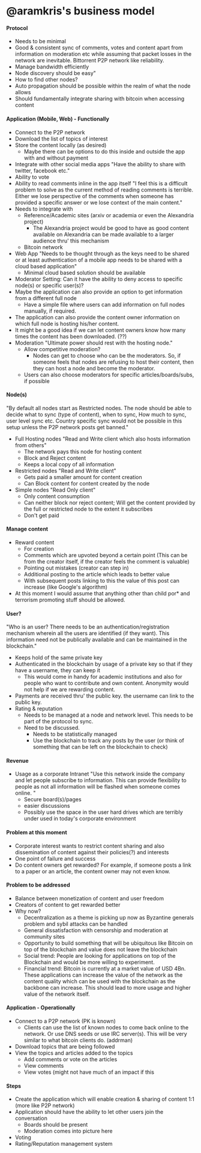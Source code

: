@aramkris's business model
=======================

#### Protocol
  - Needs to be minimal
  - Good & consistent sync of comments, votes and content apart from information on moderation etc while assuming that packet losses in the network are inevitable. Bittorrent P2P network like reliability.
  - Manage bandwidth efficiently
  - Node discovery should be easy"
  - How to find other nodes?
  - Auto propagation should be possible within the realm of what the node allows
  - Should fundamentally integrate sharing with bitcoin when accessing content

#### Application (Mobile, Web) - Functionally

  - Connect to the P2P network
  - Download the list of topics of interest
  - Store the content locally (as desired)
    - Maybe there can be options to do this inside and outside the app with and without payment
  - Integrate with other social media apps
    "Have the ability to share with twitter, facebook etc."
  - Ability to vote
  - Ability to read comments inline in the app itself
    "I feel this is a difficult problem to solve as the current method of reading comments is terrible. Either we lose perspective of the comments when someone has provided a specific answer or we lose context of the main content."
  - Needs to integrate with
    - Reference/Academic sites (arxiv or academia or even the Alexandria project)
      - The Alexandria project would be good to have as good content available on Alexandria can be made available to a larger audience thru' this mechanism
    - Bitcoin network
  - Web App
    "Needs to be thought through as the keys need to be shared or at least authentication of a mobile app needs to be shared with a cloud based application"
    - Minimal cloud based solution should be available
  - Moderator Setting: Can it have the ability to deny access to specific node(s) or specific user(s)?
  - Maybe the application can also provide an option to get information from a different full node 
    - Have a simple file where users can add information on full nodes manually, if required.
  - The application can also provide the content owner information on which full node is hosting his/her content.
  - It might be a good idea if we can let content owners know how many times the content has been downloaded. (??)
  - Moderation
    "Ultimate power should rest with the hosting node."
    - Allow competitive moderation? 
      - Nodes can get to choose who can be the moderators. So, if someone feels that nodes are refusing to host their content, then they can host a node and become the moderator.
    - Users can also choose moderators for specific articles/boards/subs, if possible

#### Node(s)

  "By default all nodes start as Restricted nodes.
  The node should be able to decide what to sync (type of content), when to sync, How much to sync, user level sync etc.
  Country specific sync would not be possible in this setup unless the P2P network posts get banned."
  - Full Hosting nodes
    "Read and Write client which also hosts information from others"
    - The network pays this node for hosting content
    - Block and Reject content
    - Keeps a local copy of all information
  - Restricted nodes
    "Read and Write client"
    - Gets paid a smaller amount for content creation
    - Can Block content for content created by the node
  - Simple nodes
    "Read Only client"
    - Only content consumption
    - Can neither block nor reject content; Will get the content provided by the full or restricted node to the extent it subscribes
    - Don't get paid

#### Manage content

  - Reward content
    - For creation
    - Comments which are upvoted beyond a certain point (This can be from the creator itself, if the creator feels the comment is valuable)
    - Pointing out mistakes (creator can step in)
    - Additional posting to the article which leads to better value
    - With subsequent posts linking to this the value of this post can increase (like Google's algorithm)
  - At this moment I would assume that anything other than child por* and terrorism promoting stuff should be allowed.

#### User?

  "Who is an user? There needs to be an authentication/registration mechanism wherein all the users are identified (if they want). This information need not be publically available and can be maintained in the blockchain."
  - Keeps hold of the same private key
  - Authenticated in the blockchain by usage of a private key so that if they have a username, they can keep it
    - This would come in handy for academic institutions and also for people who want to contribute and own content. Anonymity would not help if we are rewarding content.
  - Payments are received thru' the public key. the username can link to the public key.
  - Rating & reputation
    - Needs to be managed at a node and network level. This needs to be part of the protocol to sync.
    - Need to be discussed. 
      - Needs to be statistically managed
      - Use the blockchain to track any posts by the user (or think of something that can be left on the blockchain to check)

#### Revenue

  - Usage as a corporate Intranet
    "Use this network inside the company and let people subscribe to information. This can provide flexibility to people as not all information will be flashed when someone comes online. "
    - Secure board(s)/pages
    - easier discussions
    - Possibly use the space in the user hard drives which are terribly under used in today's corporate environment

#### Problem at this moment

  - Corporate interest wants to restrict content sharing and also dissemination of content against their policies(?) and interests
  - One point of failure and success
  - Do content owners get rewarded? For example, if someone posts a link to a paper or an article, the content owner may not even know.

#### Problem to be addressed

  - Balance between monetization of content and user freedom
  - Creators of content to get rewarded better
  - Why now?
    - Decentralization as a theme is picking up now as Byzantine generals problem and sybil attacks can be handled
    - General dissatisfaction with censorship and moderation at community sites
    - Opportunity to build something that will be ubiquitous like Bitcoin on top of the blockchain and value does not leave the blockchain
    - Social trend: People are looking for applications on top of the Blockchain and would be more willing to experiment. 
    - Financial trend: Bitcoin is currently at a market value of USD 4Bn. These applications can increase the value of the network as the content quality which can be used with the blockchain as the backbone can increase. This should lead to more usage and higher value of the network itself.

#### Application - Operationally

  - Connect to a P2P network (PK is known)
    - Clients can use the list of known nodes to come back online to the network. Or use DNS seeds or use IRC server(s). This will be very similar to what bitcoin clients do. (addrman)
  - Download topics that are being followed
  - View the topics and articles added to the topics
    - Add comments or vote on the articles
    - View comments
    - View votes (might not have much of an impact if this

#### Steps

  - Create the application which will enable creation & sharing of content 1:1 (more like P2P network)
  - Application should have the ability to let other users join the conversation
    - Boards should be present
    - Moderation comes into picture here
  - Voting 
  - Rating/Reputation management system